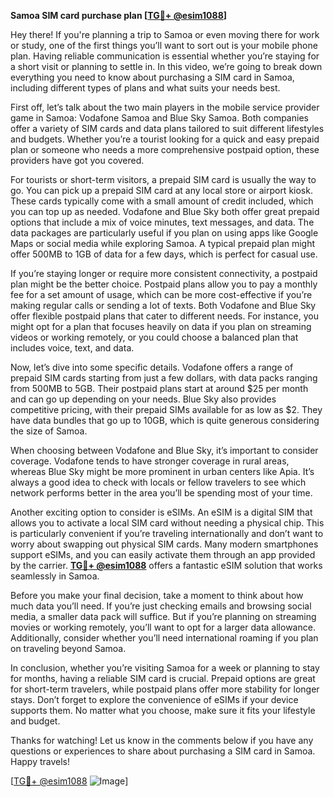 **Samoa SIM card purchase plan [[TG💪+ @esim1088](https://t.me/s/esim1088)]**

Hey there! If you're planning a trip to Samoa or even moving there for work or study, one of the first things you’ll want to sort out is your mobile phone plan. Having reliable communication is essential whether you’re staying for a short visit or planning to settle in. In this video, we’re going to break down everything you need to know about purchasing a SIM card in Samoa, including different types of plans and what suits your needs best.

First off, let’s talk about the two main players in the mobile service provider game in Samoa: Vodafone Samoa and Blue Sky Samoa. Both companies offer a variety of SIM cards and data plans tailored to suit different lifestyles and budgets. Whether you’re a tourist looking for a quick and easy prepaid plan or someone who needs a more comprehensive postpaid option, these providers have got you covered.

For tourists or short-term visitors, a prepaid SIM card is usually the way to go. You can pick up a prepaid SIM card at any local store or airport kiosk. These cards typically come with a small amount of credit included, which you can top up as needed. Vodafone and Blue Sky both offer great prepaid options that include a mix of voice minutes, text messages, and data. The data packages are particularly useful if you plan on using apps like Google Maps or social media while exploring Samoa. A typical prepaid plan might offer 500MB to 1GB of data for a few days, which is perfect for casual use.

If you’re staying longer or require more consistent connectivity, a postpaid plan might be the better choice. Postpaid plans allow you to pay a monthly fee for a set amount of usage, which can be more cost-effective if you’re making regular calls or sending a lot of texts. Both Vodafone and Blue Sky offer flexible postpaid plans that cater to different needs. For instance, you might opt for a plan that focuses heavily on data if you plan on streaming videos or working remotely, or you could choose a balanced plan that includes voice, text, and data.

Now, let’s dive into some specific details. Vodafone offers a range of prepaid SIM cards starting from just a few dollars, with data packs ranging from 500MB to 5GB. Their postpaid plans start at around $25 per month and can go up depending on your needs. Blue Sky also provides competitive pricing, with their prepaid SIMs available for as low as $2. They have data bundles that go up to 10GB, which is quite generous considering the size of Samoa.

When choosing between Vodafone and Blue Sky, it’s important to consider coverage. Vodafone tends to have stronger coverage in rural areas, whereas Blue Sky might be more prominent in urban centers like Apia. It’s always a good idea to check with locals or fellow travelers to see which network performs better in the area you’ll be spending most of your time.

Another exciting option to consider is eSIMs. An eSIM is a digital SIM that allows you to activate a local SIM card without needing a physical chip. This is particularly convenient if you’re traveling internationally and don’t want to worry about swapping out physical SIM cards. Many modern smartphones support eSIMs, and you can easily activate them through an app provided by the carrier. **[TG💪+ @esim1088](https://t.me/s/esim1088)** offers a fantastic eSIM solution that works seamlessly in Samoa.

Before you make your final decision, take a moment to think about how much data you’ll need. If you’re just checking emails and browsing social media, a smaller data pack will suffice. But if you’re planning on streaming movies or working remotely, you’ll want to opt for a larger data allowance. Additionally, consider whether you’ll need international roaming if you plan on traveling beyond Samoa.

In conclusion, whether you’re visiting Samoa for a week or planning to stay for months, having a reliable SIM card is crucial. Prepaid options are great for short-term travelers, while postpaid plans offer more stability for longer stays. Don’t forget to explore the convenience of eSIMs if your device supports them. No matter what you choose, make sure it fits your lifestyle and budget.

Thanks for watching! Let us know in the comments below if you have any questions or experiences to share about purchasing a SIM card in Samoa. Happy travels!

[[TG💪+ @esim1088](https://t.me/s/esim1088) ![Image](https://i.postimg.cc/Y0z9fWf4/image.png)]